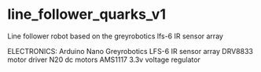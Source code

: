 # line_follower_quarks_v1
Line follower robot based on the greyrobotics lfs-6 IR sensor array


ELECTRONICS:
Arduino Nano
Greyrobotics LFS-6 IR sensor array
DRV8833 motor driver
N20 dc motors
AMS1117 3.3v voltage regulator
